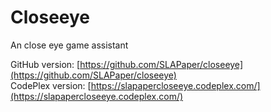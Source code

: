 ﻿Closeeye
========

An close eye game assistant

GitHub version: [https://github.com/SLAPaper/closeeye](https://github.com/SLAPaper/closeeye)  
CodePlex version: [https://slapapercloseeye.codeplex.com/](https://slapapercloseeye.codeplex.com/)